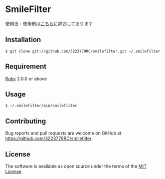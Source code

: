 # SmileFilter

使用法・使用例は[こちら](http://sfilter.s1001.xrea.com/www.sfilter.shop/)に詳述してあります

## Installation
    $ git clone git://github.com/3223779RC/smilefilter.git ~/.smilefilter

## Requirement

[Ruby](https://www.ruby-lang.org) 2.0.0 or above

## Usage
    $ ~/.smilefilter/bin/smilefilter

## Contributing

Bug reports and pull requests are welcome on GitHub at https://github.com/3223779RC/smilefilter

## License

The software is available as open source under the terms of the [MIT License](http://opensource.org/licenses/MIT).
